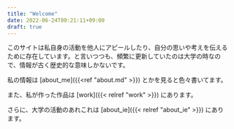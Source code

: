 ```yaml
---
title: "Welcome"
date: 2022-06-24T00:21:11+09:00
draft: true
---
```


このサイトは私自身の活動を他人にアピールしたり、自分の思いや考えを伝えるために存在しています。と言いつつも、頻繁に更新していたのは大学の時なので、情報が古く歴史的な意味しかないです。

私の情報は [about_me]({{<ref "about.md" >}}) とかを見ると色々書いてます。

また、私が作った作品は [work]({{< relref "work" >}}) にあります。

さらに、大学の活動のあれこれは [about_ie]({{< relref "about_ie" >}}) にあります。

